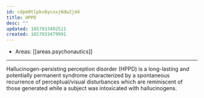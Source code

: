 ```yaml
---
id: cdpm9tlpkv8ycoxj6dw2jd4
title: HPPD
desc: ""
updated: 1657933492511
created: 1657933479991
---
```


- Areas: [[areas.psychonautics]]

---

Hallucinogen-persisting perception disorder (HPPD) is a long-lasting and potentially permanent syndrome characterized by a spontaneous recurrence of perceptual/visual disturbances which are reminiscent of those generated while a subject was intoxicated with hallucinogens.
